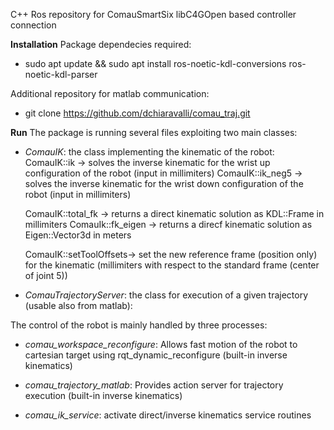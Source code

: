 C++ Ros repository for ComauSmartSix libC4GOpen based controller connection

**Installation**
Package dependecies required:
- sudo apt update && sudo apt install ros-noetic-kdl-conversions ros-noetic-kdl-parser 

Additional repository for matlab communication:
- git clone https://github.com/dchiaravalli/comau_traj.git


**Run**
The package is running several files exploiting two main classes:
- *ComauIK*: the class implementing the kinematic of the robot:
    ComauIK::ik -> solves the inverse kinematic for the wrist up configuration of the robot (input in millimiters)
    ComauIK::ik_neg5 -> solves the inverse kinematic for the wrist down configuration of the robot (input in millimiters)

    ComauIK::total_fk -> returns a direct kinematic solution as KDL::Frame in millimiters
    ComauIk::fk_eigen -> returns a direcf kinematic solution as Eigen::Vector3d in meters

    ComauIK::setToolOffsets-> set the new reference frame (position only) for the kinematic (millimiters with respect to the standard frame (center of joint 5))

- *ComauTrajectoryServer*: the class for execution of a given trajectory (usable also from matlab):

The control of the robot is mainly handled by three processes: 
- *comau_workspace_reconfigure*: Allows fast motion of the robot to cartesian target using rqt_dynamic_reconfigure (built-in inverse kinematics)

- *comau_trajectory_matlab*: Provides action server for trajectory execution (built-in inverse kinematics)

- *comau_ik_service*: activate direct/inverse kinematics service routines
